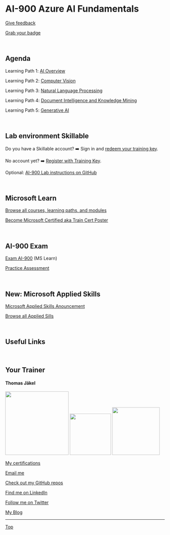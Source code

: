 # AI-900 Azure AI Fundamentals

[LP1]: https://learn.microsoft.com/en-us/training/paths/get-started-with-artificial-intelligence-on-azure/
[LP2]: https://learn.microsoft.com/en-us/training/paths/explore-computer-vision-microsoft-azure/
[LP3]: https://learn.microsoft.com/en-us/training/paths/explore-natural-language-processing/
[LP4]: https://learn.microsoft.com/en-us/training/paths/document-intelligence-knowledge-mining/
[LP5]: https://learn.microsoft.com/en-us/training/paths/introduction-generative-ai/


[Give feedback](https://www.metricsthatmatter.com/url/u.aspx?5138AC494210960968)

[Grab your badge](https://api.brainymotion.de/msbadge/redeem?pid=229509&cd=2DLY2Z)

<br>

## Agenda

Learning Path 1️: [AI Overview][LP1]

Learning Path 2️: [Computer Vision][LP2]

Learning Path 3️: [Natural Language Processing][LP3]

Learning Path 4️: [Document Intelligence and Knowledge Mining][LP4]

Learning Path 5️: [Generative AI][LP5]

<br>

## Lab environment Skillable

Do you have a Skillable account? ➡️ Sign in and [redeem your training key](https://brainymotion.learnondemand.net/TrainingKey/Redeem).

No account yet? ➡️ [Register with Training Key](https://brainymotion.learnondemand.net).

Optional: [AI-900 Lab instructions on GitHub](https://microsoftlearning.github.io/mslearn-ai-fundamentals/)

<br>


## Microsoft Learn

[Browse all courses, learning paths, and modules](https://learn.microsoft.com/en-us/training/browse/)

[Become Microsoft Certified aka Train Cert Poster](https://aka.ms/traincertposter)

<br>


## AI-900 Exam

[Exam AI-900](https://learn.microsoft.com/en-us/credentials/certifications/exams/ai-900/) (MS Learn)

[Practice Assessment](https://learn.microsoft.com/en-us/credentials/certifications/exams/ai-900/practice/assessment?assessment-type=practice&assessmentId=26)

<br>


## New: Microsoft Applied Skills

[Microsoft Applied Skills Anouncement](https://techcommunity.microsoft.com/t5/microsoft-learn-blog/announcing-microsoft-applied-skills-the-new-credentials-to/ba-p/3775645)

[Browse all Applied Sills](https://learn.microsoft.com/en-us/credentials/browse/?credential_types=applied%20skills)

<br>


## Useful Links


<br>


##  Your Trainer
#### Thomas Jäkel

<img src="https://download69118.blob.core.windows.net/anon/Profilbild.jpg" width="200"/>
<a href="https://www.credly.com/badges/c1fe9e82-60d2-4268-8204-3709479a2bf9/public_url"><img src="https://download69118.blob.core.windows.net/anon/microsoft-certified-trainer-2023-2024.png" width="130"/></a>
<a href="https://www.credly.com/badges/fc4737d8-923a-4d37-8f1a-497c08a7c1ff/public_url"><img src="https://download69118.blob.core.windows.net/anon/AAI-badge.png" width="150"/></a>

[My certifications](https://www.credly.com/users/thomas-jakel)

[Email me](mailto:thomas.jaekel@brainymotion.de?subject=AI-900)

[Check out my GitHub repos](https://github.com/www42)

[Find me on LinkedIn](https://linkedin.com/in/tjkkll)

[Follow me on Twitter](https://twitter.com/tjkkll)

[My Blog](https://blog.az.training)

---

[Top](#ai-900-azure-ai-fundamentals)